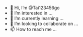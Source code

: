 - 👋 Hi, I’m @Tai123456go
- 👀 I’m interested in ...
- 🌱 I’m currently learning ...
- 💞️ I’m looking to collaborate on ...
- 📫 How to reach me ...

<!---
Tai123456go/Tai123456go is a ✨ special ✨ repository because its `README.md` (this file) appears on your GitHub profile.
You can click the Preview link to take a look at your changes.
--->

